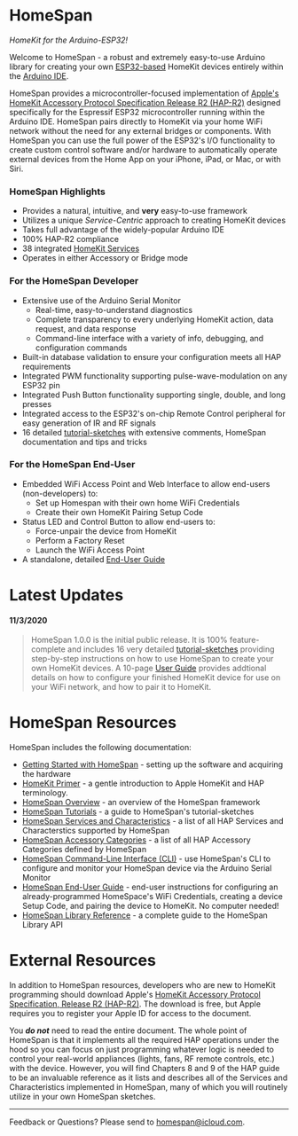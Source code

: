# HomeSpan
*HomeKit for the Arduino-ESP32!*

Welcome to HomeSpan - a robust and extremely easy-to-use Arduino library for creating your own [ESP32-based](https://www.espressif.com/en/products/modules/esp32) HomeKit devices entirely within the [Arduino IDE](http://www.arduino.cc).

HomeSpan provides a microcontroller-focused implementation of [Apple's HomeKit Accessory Protocol Specification Release R2 (HAP-R2)](https://developer.apple.com/support/homekit-accessory-protocol/) designed specifically for the Espressif ESP32 microcontroller running within the Arduino IDE.  HomeSpan pairs directly to HomeKit via your home WiFi network without the need for any external bridges or components.  With HomeSpan you can use the full power of the ESP32's I/O functionality to create custom control software and/or hardware to automatically operate external devices from the Home App on your iPhone, iPad, or Mac, or with Siri.

### HomeSpan Highlights

* Provides a natural, intuitive, and **very** easy-to-use framework
* Utilizes a unique *Service-Centric* approach to creating HomeKit devices
* Takes full advantage of the widely-popular Arduino IDE
* 100% HAP-R2 compliance
* 38 integrated [HomeKit Services](ServiceList.md)
* Operates in either Accessory or Bridge mode

### For the HomeSpan Developer

* Extensive use of the Arduino Serial Monitor
  * Real-time, easy-to-understand diagnostics
  * Complete transparency to every underlying HomeKit action, data request, and data response
  * Command-line interface with a variety of info, debugging, and configuration commands
* Built-in database validation to ensure your configuration meets all HAP requirements
* Integrated PWM functionality supporting pulse-wave-modulation on any ESP32 pin
* Integrated Push Button functionality supporting single, double, and long presses 
* Integrated access to the ESP32's on-chip Remote Control peripheral for easy generation of IR and RF signals
* 16 detailed [tutorial-sketches](Tutorials.md) with extensive comments, HomeSpan documentation and tips and tricks

### For the HomeSpan End-User

* Embedded WiFi Access Point and Web Interface to allow end-users (non-developers) to:
  * Set up Homespan with their own home WiFi Credentials
  * Create their own HomeKit Pairing Setup Code
* Status LED and Control Button to allow end-users to:
  * Force-unpair the device from HomeKit
  * Perform a Factory Reset
  * Launch the WiFi Access Point
* A standalone, detailed [End-User Guide](UserGuide.md)

# Latest Updates

#### 11/3/2020

> HomeSpan 1.0.0 is the initial public release. It is 100% feature-complete and includes 16 very detailed [tutorial-sketches](Tutorials.md) providing step-by-step instructions on how to use HomeSpan to create your own HomeKit devices. A 10-page [User Guide](UserGuide.md) provides addtional details on how to configure your finished HomeKit device for use on your WiFi network, and how to pair it to HomeKit.

# HomeSpan Resources

HomeSpan includes the following documentation:

* [Getting Started with HomeSpan](GettingStarted.md) - setting up the software and acquiring the hardware
* [HomeKit Primer](HomeKitPrimer.md) - a gentle introduction to Apple HomeKit and HAP terminology.
* [HomeSpan Overview](Overview.md) - an overview of the HomeSpan framework
* [HomeSpan Tutorials](Tutorials.md) - a guide to HomeSpan's tutorial-sketches
* [HomeSpan Services and Characteristics](ServiceList.md) - a list of all HAP Services and Characterstics supported by HomeSpan
* [HomeSpan Accessory Categories](Categories.md) - a list of all HAP Accessory Categories defined by HomeSpan
* [HomeSpan Command-Line Interface (CLI)](CLI.md) - use HomeSpan's CLI to configure and monitor your HomeSpan device via the Arduino Serial Monitor
* [HomeSpan End-User Guide](UserGuide.md) - end-user instructions for configuring an already-programmed HomeSpace's WiFi Credentials, creating a device Setup Code, and pairing the device to HomeKit.  No computer needed!
* [HomeSpan Library Reference](Reference.md) - a complete guide to the HomeSpan Library API

# External Resources

In addition to HomeSpan resources, developers who are new to HomeKit programming should download Apple's [HomeKit Accessory Protocol Specification, Release R2 (HAP-R2)](https://developer.apple.com/support/homekit-accessory-protocol/). The download is free, but Apple requires you to register your Apple ID for access to the document.

You ***do not*** need to read the entire document.  The whole point of HomeSpan is that it implements all the required HAP operations under the hood so you can focus on just programming whatever logic is needed to control your real-world appliances (lights, fans, RF remote controls, etc.) with the device.  However, you will find Chapters 8 and 9 of the HAP guide to be an invaluable reference as it lists and describes all of the Services and Characteristics implemented in HomeSpan, many of which you will routinely utilize in your own HomeSpan sketches.

---

Feedback or Questions? Please send to [homespan@icloud.com](mailto:homespan@icloud.com).
